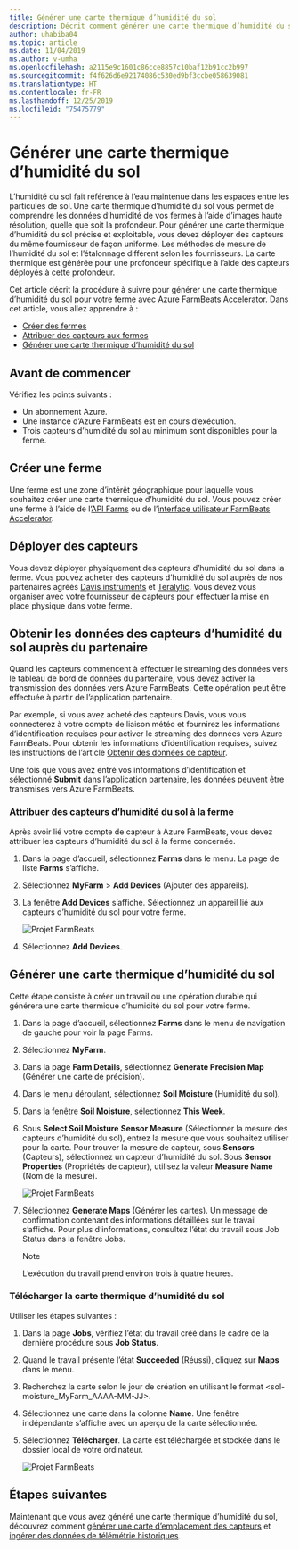 ```yaml
---
title: Générer une carte thermique d’humidité du sol
description: Décrit comment générer une carte thermique d’humidité du sol dans Azure FarmBeats
author: uhabiba04
ms.topic: article
ms.date: 11/04/2019
ms.author: v-umha
ms.openlocfilehash: a2115e9c1601c86cce8857c10baf12b91cc2b997
ms.sourcegitcommit: f4f626d6e92174086c530ed9bf3ccbe058639081
ms.translationtype: HT
ms.contentlocale: fr-FR
ms.lasthandoff: 12/25/2019
ms.locfileid: "75475779"
---
```

# <a name="generate-soil-moisture-heatmap"></a>Générer une carte thermique d’humidité du sol

L’humidité du sol fait référence à l’eau maintenue dans les espaces entre les particules de sol. Une carte thermique d’humidité du sol vous permet de comprendre les données d’humidité de vos fermes à l’aide d’images haute résolution, quelle que soit la profondeur. Pour générer une carte thermique d’humidité du sol précise et exploitable, vous devez déployer des capteurs du même fournisseur de façon uniforme. Les méthodes de mesure de l’humidité du sol et l’étalonnage diffèrent selon les fournisseurs. La carte thermique est générée pour une profondeur spécifique à l’aide des capteurs déployés à cette profondeur.

Cet article décrit la procédure à suivre pour générer une carte thermique d’humidité du sol pour votre ferme avec Azure FarmBeats Accelerator. Dans cet article, vous allez apprendre à :

- [Créer des fermes](#create-a-farm)
- [Attribuer des capteurs aux fermes](#get-soil-moisture-sensor-data-from-partner)
- [Générer une carte thermique d’humidité du sol](#generate-soil-moisture-heatmap)

## <a name="before-you-begin"></a>Avant de commencer

Vérifiez les points suivants :  

- Un abonnement Azure.
- Une instance d’Azure FarmBeats est en cours d’exécution.
- Trois capteurs d’humidité du sol au minimum sont disponibles pour la ferme.

## <a name="create-a-farm"></a>Créer une ferme

Une ferme est une zone d’intérêt géographique pour laquelle vous souhaitez créer une carte thermique d’humidité du sol. Vous pouvez créer une ferme à l’aide de l’[API Farms](https://aka.ms/FarmBeatsDatahubSwagger) ou de l’[interface utilisateur FarmBeats Accelerator](manage-farms-in-azure-farmbeats.md#create-farms).

## <a name="deploy-sensors"></a>Déployer des capteurs

Vous devez déployer physiquement des capteurs d’humidité du sol dans la ferme. Vous pouvez acheter des capteurs d’humidité du sol auprès de nos partenaires agréés [Davis instruments](https://www.davisinstruments.com/product/enviromonitor-gateway/) et [Teralytic](https://teralytic.com/). Vous devez vous organiser avec votre fournisseur de capteurs pour effectuer la mise en place physique dans votre ferme.

## <a name="get-soil-moisture-sensor-data-from-partner"></a>Obtenir les données des capteurs d’humidité du sol auprès du partenaire

Quand les capteurs commencent à effectuer le streaming des données vers le tableau de bord de données du partenaire, vous devez activer la transmission des données vers Azure FarmBeats. Cette opération peut être effectuée à partir de l’application partenaire.

Par exemple, si vous avez acheté des capteurs Davis, vous vous connecterez à votre compte de liaison météo et fournirez les informations d’identification requises pour activer le streaming des données vers Azure FarmBeats. Pour obtenir les informations d’identification requises, suivez les instructions de l’article [Obtenir des données de capteur](get-sensor-data-from-sensor-partner.md#get-sensor-data-from-sensor-partners).

Une fois que vous avez entré vos informations d’identification et sélectionné **Submit** dans l’application partenaire, les données peuvent être transmises vers Azure FarmBeats.

### <a name="assign-soil-moisture-sensors-to-the-farm"></a>Attribuer des capteurs d’humidité du sol à la ferme

Après avoir lié votre compte de capteur à Azure FarmBeats, vous devez attribuer les capteurs d’humidité du sol à la ferme concernée.

1.  Dans la page d’accueil, sélectionnez **Farms** dans le menu. La page de liste **Farms** s’affiche.
2.  Sélectionnez **MyFarm** > **Add Devices** (Ajouter des appareils).
3.  La fenêtre **Add Devices** s’affiche. Sélectionnez un appareil lié aux capteurs d’humidité du sol pour votre ferme.

    ![Projet FarmBeats](./media/get-sensor-data-from-sensor-partner/add-devices-1.png)

4. Sélectionnez **Add Devices**.     

## <a name="generate-soil-moisture-heatmap"></a>Générer une carte thermique d’humidité du sol

Cette étape consiste à créer un travail ou une opération durable qui générera une carte thermique d’humidité du sol pour votre ferme.

1.  Dans la page d’accueil, sélectionnez **Farms** dans le menu de navigation de gauche pour voir la page Farms.
2.  Sélectionnez **MyFarm**.
3.  Dans la page **Farm Details**, sélectionnez **Generate Precision Map** (Générer une carte de précision).
4.  Dans le menu déroulant, sélectionnez **Soil Moisture** (Humidité du sol).
5.  Dans la fenêtre **Soil Moisture**, sélectionnez **This Week**.
6.  Sous **Select Soil Moisture** **Sensor Measure** (Sélectionner la mesure des capteurs d’humidité du sol), entrez la mesure que vous souhaitez utiliser pour la carte.
    Pour trouver la mesure de capteur, sous **Sensors** (Capteurs), sélectionnez un capteur d’humidité du sol. Sous **Sensor Properties** (Propriétés de capteur), utilisez la valeur **Measure Name** (Nom de la mesure).

    ![Projet FarmBeats](./media/get-sensor-data-from-sensor-partner/soil-moisture-1.png)


7.  Sélectionnez **Generate Maps** (Générer les cartes).
    Un message de confirmation contenant des informations détaillées sur le travail s’affiche. Pour plus d’informations, consultez l’état du travail sous Job Status dans la fenêtre Jobs.

    >[!NOTE]
    > L’exécution du travail prend environ trois à quatre heures.

### <a name="download-the-soil-moisture-heatmap"></a>Télécharger la carte thermique d’humidité du sol

Utiliser les étapes suivantes :

1. Dans la page **Jobs**, vérifiez l’état du travail créé dans le cadre de la dernière procédure sous **Job Status**.
2. Quand le travail présente l’état **Succeeded** (Réussi), cliquez sur **Maps** dans le menu.
3. Recherchez la carte selon le jour de création en utilisant le format <sol-moisture_MyFarm_AAAA-MM-JJ>.
4. Sélectionnez une carte dans la colonne **Name**. Une fenêtre indépendante s’affiche avec un aperçu de la carte sélectionnée.
5. Sélectionnez **Télécharger**. La carte est téléchargée et stockée dans le dossier local de votre ordinateur.

    ![Projet FarmBeats](./media/get-sensor-data-from-sensor-partner/download-soil-moisture-map-1.png)

## <a name="next-steps"></a>Étapes suivantes

Maintenant que vous avez généré une carte thermique d’humidité du sol, découvrez comment [générer une carte d’emplacement des capteurs](generate-maps-in-azure-farmbeats.md#sensor-placement-map) et [ingérer des données de télémétrie historiques](ingest-historical-telemetry-data-in-azure-farmbeats.md). 
